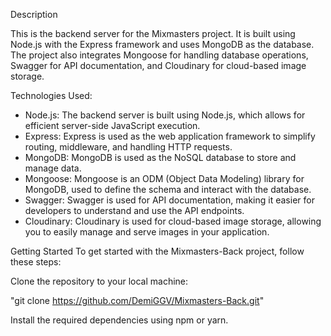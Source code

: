 Description

This is the backend server for the Mixmasters project. It is built using Node.js with the Express framework and uses MongoDB as the database. The project also integrates Mongoose for handling database operations, Swagger for API documentation, and Cloudinary for cloud-based image storage.

Technologies Used:

- Node.js: The backend server is built using Node.js, which allows for efficient server-side JavaScript execution.
- Express: Express is used as the web application framework to simplify routing, middleware, and handling HTTP requests.
- MongoDB: MongoDB is used as the NoSQL database to store and manage data.
- Mongoose: Mongoose is an ODM (Object Data Modeling) library for MongoDB, used to define the schema and interact with the database.
- Swagger: Swagger is used for API documentation, making it easier for developers to understand and use the API endpoints.
- Cloudinary: Cloudinary is used for cloud-based image storage, allowing you to easily manage and serve images in your application.

Getting Started
To get started with the Mixmasters-Back project, follow these steps:

Clone the repository to your local machine:

"git clone https://github.com/DemiGGV/Mixmasters-Back.git"

Install the required dependencies using npm or yarn.
